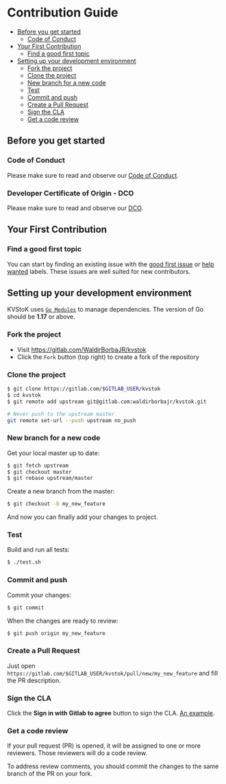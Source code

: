 # Contribution Guide

* [Before you get started](#before-you-get-started)
    * [Code of Conduct](#code-of-conduct)
* [Your First Contribution](#your-first-contribution)
    * [Find a good first topic](#find-a-good-first-topic)
* [Setting up your development environment](#setting-up-your-development-environment)
    * [Fork the project](#fork-the-project)
    * [Clone the project](#clone-the-project)
    * [New branch for a new code](#new-branch-for-a-new-code)
    * [Test](#test)
    * [Commit and push](#commit-and-push)
    * [Create a Pull Request](#create-a-pull-request)
    * [Sign the CLA](#sign-the-cla)
    * [Get a code review](#get-a-code-review)

## Before you get started

### Code of Conduct

Please make sure to read and observe our [Code of Conduct](./CODE_OF_CONDUCT.md).

### Developer Certificate of Origin - DCO

Please make sure to read and observe our [DCO](./DCO).

## Your First Contribution

### Find a good first topic

You can start by finding an existing issue with the
[good first issue](https://gitlab.com/WaldirBorbaJR/kvstok/-/issues) or [help wanted](https://gitlab.com/WaldirBorbaJR/kvstok/-/issues) labels. These issues are well suited for new contributors.


## Setting up your development environment

KVStoK uses [`Go Modules`](https://github.com/golang/go/wiki/Modules)
to manage dependencies. The version of Go should be **1.17** or above.

### Fork the project

- Visit https://gitlab.com/WaldirBorbaJR/kvstok
- Click the `Fork` button (top right) to create a fork of the repository

### Clone the project

```sh
$ git clone https://gitlab.com/$GITLAB_USER/kvstok
$ cd kvstok
$ git remote add upstream git@gitlab.com:waldirborbajr/kvstok.git

# Never push to the upstream master
git remote set-url --push upstream no_push
```

### New branch for a new code

Get your local master up to date:

```sh
$ git fetch upstream
$ git checkout master
$ git rebase upstream/master
```

Create a new branch from the master:

```sh
$ git checkout -b my_new_feature
```

And now you can finally add your changes to project.

### Test

Build and run all tests:

```sh
$ ./test.sh
```

### Commit and push

Commit your changes:

```sh
$ git commit
```

When the changes are ready to review:

```sh
$ git push origin my_new_feature
```

### Create a Pull Request

Just open `https://gitlab.com/$GITLAB_USER/kvstok/pull/new/my_new_feature` and
fill the PR description.

### Sign the CLA

Click the **Sign in with Gitlab to agree** button to sign the CLA. [An example](https://cla-assistant.io/kvstok/badger?pullRequest=1377).

### Get a code review

If your pull request (PR) is opened, it will be assigned to one or more
reviewers. Those reviewers will do a code review.

To address review comments, you should commit the changes to the same branch of
the PR on your fork.
